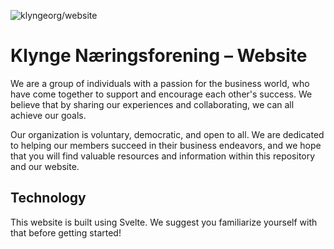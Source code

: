 ![klyngeorg/website](https://klyngeorg.no/assets/klynge-default-seo.jpg)

# Klynge Næringsforening – Website

We are a group of individuals with a passion for the business world, who have come together to support and encourage each other's success. We believe that by sharing our experiences and collaborating, we can all achieve our goals.

Our organization is voluntary, democratic, and open to all. We are dedicated to helping our members succeed in their business endeavors, and we hope that you will find valuable resources and information within this repository and our website.

## Technology

This website is built using Svelte. We suggest you familiarize yourself with that before getting started!
